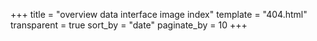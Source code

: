 +++
title = "overview data interface image index"
template = "404.html"
transparent = true
sort_by = "date"
paginate_by = 10
+++